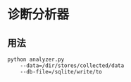 # 诊断分析器
## 用法
```
python analyzer.py
    --data=/dir/stores/collected/data
    --db-file=/sqlite/write/to
```